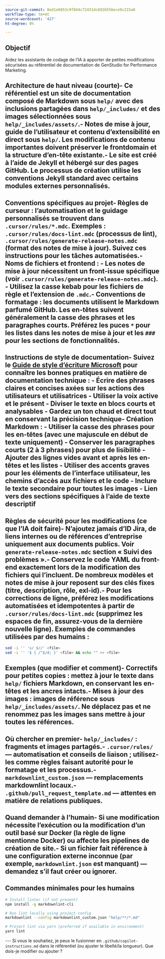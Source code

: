 ```yaml
---
source-git-commit: 8ed1e6853c9f844c72431dc692b556ece9c215a8
workflow-type: tm+mt
source-wordcount: '427'
ht-degree: 0%

---
```

## Objectif

Aidez les assistants de codage de l’IA à apporter de petites modifications sécurisées au référentiel de documentation de GenStudio for Performance Marketing.

## Architecture de haut niveau (courte)- Ce référentiel est un site de documentation composé de Markdown sous `help/` avec des inclusions partagées dans `help/_includes/` et des images sélectionnées sous `help/_includes/assets/`.- Notes de mise à jour, guide de l’utilisateur et contenu d’extensibilité en direct sous `help/`. Les modifications de contenu importantes doivent préserver le frontdomain et la structure d’en-tête existante.- Le site est créé à l’aide de Jekyll et hébergé sur des pages GitHub. Le processus de création utilise les conventions Jekyll standard avec certains modules externes personnalisés.

## Conventions spécifiques au projet- Règles de curseur : l’automatisation et le guidage personnalisés se trouvent dans `.cursor/rules/*.mdc`. Exemples : `.cursor/rules/docs-lint.mdc` (processus de lint), `.cursor/rules/generate-release-notes.mdc` (format des notes de mise à jour). Suivez ces instructions pour les tâches automatisées.- Noms de fichiers et frontend :   - Les notes de mise à jour nécessitent un front-issue spécifique (voir `.cursor/rules/generate-release-notes.mdc`).   - Utilisez la casse kebab pour les fichiers de règle et l’extension de `.mdc`.- Conventions de formatage : les documents utilisent le Markdown parfumé GitHub. Les en-têtes suivent généralement la casse des phrases et les paragraphes courts. Préférez les puces `*` pour les listes dans les notes de mise à jour et les `###` pour les sections de fonctionnalités.

## Instructions de style de documentation- Suivez le [Guide de style d’écriture Microsoft](https://learn.microsoft.com/en-us/style-guide/) pour connaître les bonnes pratiques en matière de documentation technique :   - Écrire des phrases claires et concises axées sur les actions des utilisateurs et utilisatrices   - Utiliser la voix active et le présent   - Diviser le texte en blocs courts et analysables   - Gardez un ton chaud et direct tout en conservant la précision technique- Création Markdown :   - Utiliser la casse des phrases pour les en-têtes (avec une majuscule en début de texte uniquement)   - Conserver les paragraphes courts (2 à 3 phrases) pour plus de lisibilité   - Ajouter des lignes vides avant et après les en-têtes et les listes   - Utiliser des accents graves pour les éléments de l’interface utilisateur, les chemins d’accès aux fichiers et le code   - Inclure le texte secondaire pour toutes les images   - Lien vers des sections spécifiques à l’aide de texte descriptif

## Règles de sécurité pour les modifications (ce que l’IA doit faire)- N’ajoutez jamais d’ID Jira, de liens internes ou de références d’entreprise uniquement aux documents publics. Voir `generate-release-notes.mdc` section « Suivi des problèmes ».- Conservez le code YAML du front-end exactement lors de la modification des fichiers qui l’incluent. De nombreux modèles et notes de mise à jour reposent sur des clés fixes (titre, description, rôle, exl-id).- Pour les corrections de ligne, préférez les modifications automatisées et idempotentes à partir de `.cursor/rules/docs-lint.mdc` (supprimez les espaces de fin, assurez-vous de la dernière nouvelle ligne). Exemples de commandes utilisées par des humains :

```sh
sed -i '' 's/ $//' <file>
sed -i '' '$ { /^$/d; }' <file> && echo "" >> <file>
```

## Exemples (que modifier et comment)- Correctifs pour petites copies : mettez à jour le texte dans `help/` fichiers Markdown, en conservant les en-têtes et les ancres intacts.- Mises à jour des images : images de référence sous `help/_includes/assets/`. Ne déplacez pas et ne renommez pas les images sans mettre à jour toutes les références.

## Où chercher en premier- `help/_includes/` : fragments et images partagés.- `.cursor/rules/` — automatisation et conseils de liaison ; utilisez-les comme règles faisant autorité pour le formatage et les processus.- `markdownlint_custom.json` — remplacements markdownlint locaux.- `.github/pull_request_template.md` — attentes en matière de relations publiques.

## Quand demander à l&#39;humain- Si une modification nécessite l’exécution ou la modification d’un outil basé sur Docker (la règle de ligne mentionne Docker) ou affecte les pipelines de création de site.- Si un fichier fait référence à une configuration externe inconnue (par exemple, `markdownlint.json` est manquant) — demandez s’il faut créer ou ignorer.

## Commandes minimales pour les humains

```sh
# Install linter (if not present)
npm install -g markdownlint-cli

# Run lint locally using project config
markdownlint --config markdownlint_custom.json "help/**/*.md"

# Project lint via yarn (preferred if available in environment)
yarn lint
```

&#x200B;---
Si vous le souhaitez, je peux le fusionner en `.github/copilot-instructions.md` dans le référentiel (ou ajuster le libellé/la longueur). Que dois-je modifier ou ajouter ?
